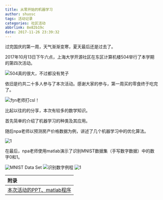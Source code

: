 ```yaml
---
title: 从零开始的机器学习
author: shuosc
tags: 活动记录
categories: 社区活动
abbrlink: 8e82b19c
date: 2017-11-26 23:39:32
---
```

过完国庆的第一周，天气渐渐变寒，夏天最后还是过去了。

2017年10月13日下午六点，上海大学开源社区在东区计算机楼504举行了本学期的第四次活动。

![504真的很大，不过都没有凳子](/blog/img/17秋/4.1.jpg)

依旧是约共二十多人参与了本次活动。感谢大家的参与，第一周买的零食终于吃完了。

<!--more-->

![为n老师打csl！](/blog/img/17秋/4.2.jpg)

比起以往的的分享，本次有较多的数学知识。

首先简单的介绍了机器学习的种类及其应用。

随后npa老师以预测房产价格数据为例，讲述了几个机器学习中的优化算法。

![1](/blog/img/17秋/4.3.jpg)

在最后，npa老师使用matlab演示了识别MNIST数据集（手写数字数据）中的数字0和1。

![MNIST Data Set](/blog/img/17秋/4.4.jpg)
![识别数字例程](/blog/img/17秋/4.5.jpg)
![1](/blog/img/17秋/4.6.jpg)

| 附录 |
| :------- |
| [本次活动的PPT、matlab程序](https://github.com/shuopensourcecommunity/meta-OSC/raw/master/activities/2017/autumn/week5-A%20intuition%20of%20machine%20learning/extra.zip)|

